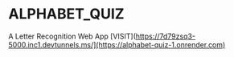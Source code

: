 # ALPHABET_QUIZ
A Letter Recognition Web App
[VISIT](https://7d79zsq3-5000.inc1.devtunnels.ms/](https://alphabet-quiz-1.onrender.com)
